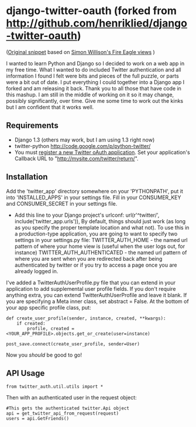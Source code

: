 # django-twitter-oauth (forked from http://github.com/henriklied/django-twitter-oauth)

([Original snippet](http://www.djangosnippets.org/snippets/1353/) based on [Simon Willison's Fire Eagle views](http://www.djangosnippets.org/snippets/655/) )

I wanted to learn Python and Django so I decided to work on a web app in my free time. What I wanted to do included Twitter authentication and all information I found I felt were bits and pieces of the full puzzle, or parts were a bit out of date. I put everything I could together into a Django app I forked and am releasing it back. Thank you to all those that have code in this mashup. I am still in the middle of working on it so it may change, possibly significantly, over time. Give me some time to work out the kinks but I am confident that it works well.
## Requirements
- Django 1.3 (others may work, but I am using 1.3 right now)
- twitter-python http://code.google.com/p/python-twitter/
- You must [register a new Twitter oAuth application](http://twitter.com/oauth_clients/). Set your application's Callback URL to "http://mysite.com/twitter/return/".

## Installation
Add the 'twitter_app' directory somewhere on your 'PYTHONPATH', put it into 'INSTALLED_APPS' in your settings file.
Fill in your CONSUMER_KEY and CONSUMER_SECRET in your settings file.

- Add this line to your Django project's urlconf: 
    url(r'^twitter/', include('twitter_app.urls')),
By default, things should just work (as long as you specify the proper template location and what not).
To use this in a production-type application, you are going to want to specify two settings in your settings.py file:
TWITTER_AUTH_HOME - the named url pattern of where your home view is (useful when the user logs out, for instance)
TWITTER_AUTH_AUTHENTICATED - the named url pattern of where you are sent when you are redirected back after being authenticated by twitter or if you try to access a page once you are already logged in.


I've added a TwitterAuthUserProfile.py file that you can extend in your application to add supplemental user profile fields. If you don't require anything extra, you can extend TwitterAuthUserProfile and leave it blank. If you are specifying a Meta inner class, set abstract = False. At the bottom of your app specific profile class, put:

    def create_user_profile(sender, instance, created, **kwargs):
    	if created:
    		profile, created = <YOUR_APP_PROFILE>.objects.get_or_create(user=instance)

    post_save.connect(create_user_profile, sender=User)

Now you *should* be good to go!

## API Usage


    from twitter_auth.util.utils import *

Then with an authenticated user in the request object:

    #This gets the authenticated twitter.Api object
    api = get_twitter_api_from_request(request)
    users = api.GetFriends()
